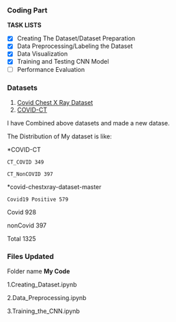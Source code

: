 ### Coding Part
**TASK LISTS**
- [x] Creating The Dataset/Dataset Preparation
- [x] Data Preprocessing/Labeling the Dataset
- [x] Data Visualization
- [x] Training and Testing CNN Model
- [ ] Performance Evaluation

### Datasets
1. [Covid Chest X Ray Dataset](https://github.com/ieee8023/covid-chestxray-dataset)
2. [COVID-CT](https://github.com/UCSD-AI4H/COVID-CT)

I have Combined above datasets and made a new datase.

The Distribution of My dataset is like:

*COVID-CT

	CT_COVID 349
	
	CT_NonCOVID 397

*covid-chestxray-dataset-master
	
	Covid19 Positive 579


Covid     928

nonCovid  397

Total 1325


### Files Updated

Folder name **My Code**

1.Creating_Dataset.ipynb

2.Data_Preprocessing.ipynb

3.Training_the_CNN.ipynb
